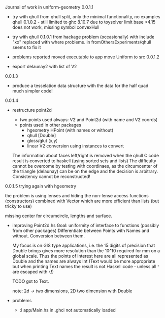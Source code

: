 Journal of work in uniform-geometry
0.0.1.1
- try with qhull from qhull split, only the minimal functionality, no examples 
            qhull 0.1.0.2
        - still limited to ghc 8.10.7 due to toysolver limit base <4.15
        does not work, missing symbol convexHull

- try with qhull 0.1.0.1 from hackage
        problem (occasionally) with include "xx" 
        replaced with <xx> where problems. in fromOthersExperiments/qhull
        seems to fix it 
- problems reported
    moved executable to app
    move Uniform to src
0.0.1.2
- export delaunay2 with list of V2 

0.0.1.3
- produce a tesselation data structure with the data for the half quad 
    much simpler code!

0.0.1.4
- restructure point2d
    - two points used always: V2 and Point2d (with name and V2 coords)
    - points used in other packages 
        - hgeometry HPoint (with names or without)
        - qhull [Double]
        - gloss/glut (x,y)
        - linear V2
        conversion using instances to convert
        
    The information about faces left/right is removed when the qhull C code result is converted to haskell (using sorted sets and lists)
    The difficulty cannot be overcome by testing with coordinaes, as 
    the circumcenter of the triangle (delaunay) can be on the edge and the decision is arbitrary. Consistency cannot be reconstructed!

0.0.1.5 trying again with hgeometry

the problem is using lenses and hiding the non-lense access functions (constructors) combined with Vector which are more efficient than lists (but tricky to use)

missing center for circumcircle, lengths and surface. 

- improving Point2d.hs
    Goal: uniformity of interface to functions (possibly from other packages)
    Differentiate between Points with Names and without. Conversion between them.

    My focus is on GIS type applications, i.e. the 15 digits of precision that Double brings gives  more resolution than the 10^10 required for mm on a global scale. Thus the points of interest here are all represented as Double and the names are always Int (Text would be more appropriate but when printing Text names the result is not Haskell code - unless all `"` are escaped with `\`!)
    
    TODO got to Text.

    note: 2d -> two dimensions, 2D two dimension with Double 

- problems 
    - :l app/Main.hs in .ghci not automatically loaded